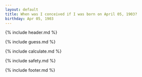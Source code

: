 ```yaml
---
layout: default
title: When was I conceived if I was born on April 05, 1903?
birthday: Apr 05, 1903
---
```


{% include header.md %}

{% include guess.md %}

{% include calculate.md %}

{% include safety.md %}

{% include footer.md %}



